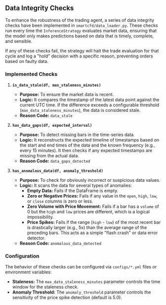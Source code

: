 
## Data Integrity Checks

To enhance the robustness of the trading agent, a series of data integrity checks have been implemented in `smartcfd/data_loader.py`. These checks run every time the `InferenceStrategy` evaluates market data, ensuring that the model only makes predictions based on data that is timely, complete, and sensible.

If any of these checks fail, the strategy will halt the trade evaluation for that cycle and log a "hold" decision with a specific reason, preventing orders based on faulty data.

### Implemented Checks

1.  **`is_data_stale(df, max_staleness_minutes)`**
    *   **Purpose:** To ensure the market data is recent.
    *   **Logic:** It compares the timestamp of the latest data point against the current UTC time. If the difference exceeds a configurable threshold (`max_data_staleness_minutes`), the data is considered stale.
    *   **Reason Code:** `data_stale`

2.  **`has_data_gaps(df, expected_interval)`**
    *   **Purpose:** To detect missing bars in the time-series data.
    *   **Logic:** It reconstructs the expected timeline of timestamps based on the start and end times of the data and the known frequency (e.g., every 15 minutes). It then checks if any expected timestamps are missing from the actual data.
    *   **Reason Code:** `data_gaps_detected`

3.  **`has_anomalous_data(df, anomaly_threshold)`**
    *   **Purpose:** To check for obviously incorrect or suspicious data values.
    *   **Logic:** It scans the data for several types of anomalies:
        *   **Empty Data:** Fails if the DataFrame is empty.
        *   **Zero or Negative Prices:** Fails if any value in the `open`, `high`, `low`, or `close` columns is zero or less.
        *   **Zero Volume with Price Movement:** Fails if a bar has a `volume` of 0 but the `high` and `low` prices are different, which is a logical impossibility.
        *   **Price Spikes:** Fails if the range (`high` - `low`) of the most recent bar is drastically larger (e.g., 5x) than the average range of the preceding bars. This acts as a simple "flash crash" or data error detector.
    *   **Reason Code:** `anomalous_data_detected`

### Configuration

The behavior of these checks can be configured via `configs/*.yml` files or environment variables:
-   **Staleness:** The `max_data_staleness_minutes` parameter controls the time window for the staleness check.
-   **Anomaly Threshold:** The `anomaly_threshold` parameter controls the sensitivity of the price spike detection (default is 5.0).

